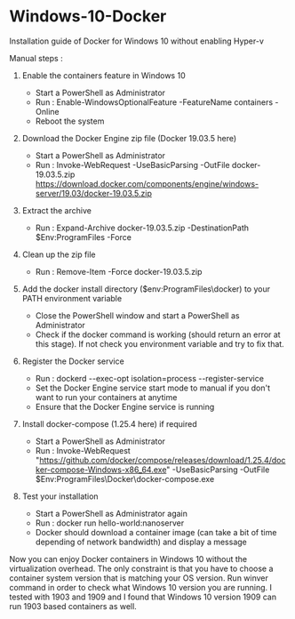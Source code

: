 # Windows-10-Docker
Installation guide of Docker for Windows 10 without enabling Hyper-v

Manual steps :

1. Enable the containers feature in Windows 10
	- Start a PowerShell as Administrator
	- Run : Enable-WindowsOptionalFeature -FeatureName containers -Online
	- Reboot the system
  
2. Download the Docker Engine zip file (Docker 19.03.5 here)
	- Start a PowerShell as Administrator
	- Run : Invoke-WebRequest -UseBasicParsing -OutFile docker-19.03.5.zip https://download.docker.com/components/engine/windows-server/19.03/docker-19.03.5.zip

3. Extract the archive
	- Run : Expand-Archive docker-19.03.5.zip -DestinationPath $Env:ProgramFiles -Force

4. Clean up the zip file
	- Run : Remove-Item -Force docker-19.03.5.zip

5. Add the docker install directory ($env:ProgramFiles\docker) to your PATH environment variable
	- Close the PowerShell window and start a PowerShell as Administrator
	- Check if the docker command is working (should return an error at this stage). If not check you environment variable and try to fix that.

6. Register the Docker service
	- Run : dockerd --exec-opt isolation=process --register-service
	- Set the Docker Engine service start mode to manual if you don't want to run your containers at anytime
	- Ensure that the Docker Engine service is running

 7. Install docker-compose (1.25.4 here) if required
	- Start a PowerShell as Administrator
	- Run : Invoke-WebRequest "https://github.com/docker/compose/releases/download/1.25.4/docker-compose-Windows-x86_64.exe" -UseBasicParsing -OutFile $Env:ProgramFiles\Docker\docker-compose.exe
   
 8. Test your installation
	- Start a PowerShell as Administrator again
	- Run : docker run hello-world:nanoserver
	- Docker should download a container image (can take a bit of time depending of network bandwidth) and display a message
        
Now you can enjoy Docker containers in Windows 10 without the virtualization overhead. The only constraint is that you have to choose a container system version that is matching your OS version. Run winver command in order to check what Windows 10 version you are running. I tested with 1903 and 1909 and I found that Windows 10 version 1909 can run 1903 based containers as well.
 
  
